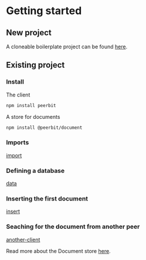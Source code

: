 # Getting started


## New project
A cloneable boilerplate project can be found [here](https://github.com/dao-xyz/peerbit-getting-started). 

## Existing project

### Install
The client
```sh
npm install peerbit
```

A store for documents
```sh 
npm install @peerbit/document
```

### Imports
[import](./examples/document-store.ts ':include :type=code :fragment=imports')

### Defining a database
[data](./examples/document-store.ts ':include :type=code :fragment=data')

### Inserting the first document
[insert](./examples/document-store.ts ':include :type=code :fragment=insert')

### Seaching for the document from another peer
[another-client](./examples/document-store.ts ':include :type=code :fragment=another-client')

Read more about the Document store [here](./modules/program/document-store.md).




